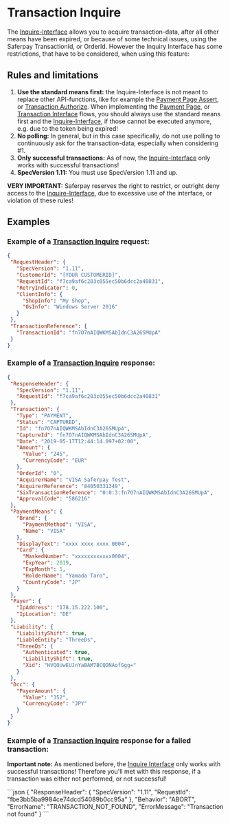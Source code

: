 # Transaction Inquire

The <a href="https://saferpay.github.io/jsonapi/#Payment_v1_Transaction_Inquire">Inquire-Interface</a> allows you to acquire transaction-data, after all other means have been expired, or because of some technical issues, using the Saferpay TransactionId, or OrderId.
However the Inquiry Interface has some restrictions, that have to be considered, when using this feature:

## <a name="inquire-rules"></a> Rules and limitations
1. **Use the standard means first:** the Inquire-Interface is not meant to replace other API-functions, like for example the <a href="https://saferpay.github.io/jsonapi/#Payment_v1_PaymentPage_Assert">Payment Page Assert</a>, or <a href="https://saferpay.github.io/jsonapi/#Payment_v1_Transaction_Authorize">Transaction Authorize</a>. When implementing the <a href="Integration_PP.html">Payment Page</a>, or <a href="Integration_trx.html">Transaction Interface</a> flows, you should always use the standard means first and the <a href="https://saferpay.github.io/jsonapi/#Payment_v1_Transaction_Inquire">Inquire-Interface</a>, if those cannot be executed anymore, e.g. due to the token being expired!
2. **No polling:** In general, but in this case specifically, do not use polling to continuously ask for the transaction-data, especially when considering #1.
3. **Only successful transactions:** As of now, the <a href="https://saferpay.github.io/jsonapi/#Payment_v1_Transaction_Inquire">Inquire-Interface</a> only works with successful transactions!
4. **SpecVersion 1.11:** You must use SpecVersion 1.11 and up.

<div class="danger">
  <p><strong>VERY IMPORTANT:</strong> Saferpay reserves the right to restrict, or outright deny access to the <a href="https://saferpay.github.io/jsonapi/#Payment_v1_Transaction_Inquire">Inquire-Interface</a>, due to excessive use of the interface, or violation of these rules!</p>
</div>

## <a name="inquire-examples"></a> Examples

### Example of a <a href="https://saferpay.github.io/jsonapi/#Payment_v1_Transaction_Inquire">Transaction Inquire</a> request:

 ```json 
 {
  "RequestHeader": {
    "SpecVersion": "1.11",
    "CustomerId": "[YOUR CUSTOMERID]",
    "RequestId": "f7ca9af6c203c055ec50b6dcc2a40831",
    "RetryIndicator": 0,
    "ClientInfo": {
      "ShopInfo": "My Shop",
      "OsInfo": "Windows Server 2016"
    }
  },
  "TransactionReference": {
    "TransactionId": "fn7O7nAIQWKMSAbIdnC3A26SMUpA"
  }
}
```

### Example of a <a href="https://saferpay.github.io/jsonapi/#Payment_v1_Transaction_Inquire">Transaction Inquire</a> response:
 ```json 
{
  "ResponseHeader": {
    "SpecVersion": "1.11",
    "RequestId": "f7ca9af6c203c055ec50b6dcc2a40831"
  },
  "Transaction": {
    "Type": "PAYMENT",
    "Status": "CAPTURED",
    "Id": "fn7O7nAIQWKMSAbIdnC3A26SMUpA",
    "CaptureId": "fn7O7nAIQWKMSAbIdnC3A26SMUpA",
    "Date": "2019-05-17T12:44:14.097+02:00",
    "Amount": {
      "Value": "245",
      "CurrencyCode": "EUR"
    },
    "OrderId": "0",
    "AcquirerName": "VISA Saferpay Test",
    "AcquirerReference": "84050331349",
    "SixTransactionReference": "0:0:3:fn7O7nAIQWKMSAbIdnC3A26SMUpA",
    "ApprovalCode": "586216"
  },
  "PaymentMeans": {
    "Brand": {
      "PaymentMethod": "VISA",
      "Name": "VISA"
    },
    "DisplayText": "xxxx xxxx xxxx 0004",
    "Card": {
      "MaskedNumber": "xxxxxxxxxxxx0004",
      "ExpYear": 2019,
      "ExpMonth": 5,
      "HolderName": "Yamada Taro",
      "CountryCode": "JP"
    }
  },
  "Payer": {
    "IpAddress": "178.15.222.100",
    "IpLocation": "DE"
  },
  "Liability": {
    "LiabilityShift": true,
    "LiableEntity": "ThreeDs",
    "ThreeDs": {
      "Authenticated": true,
      "LiabilityShift": true,
      "Xid": "HVQOUwEUJnYaBAM7BCQDNAofGgg="
    }
  },
  "Dcc": {
    "PayerAmount": {
      "Value": "352",
      "CurrencyCode": "JPY"
    }
  }
}
```
### Example of a <a href="https://saferpay.github.io/jsonapi/#Payment_v1_Transaction_Inquire">Transaction Inquire</a> response for a failed transaction:
<div class="danger">
  <p><strong>Important note:</strong> As mentioned before, the <a href="https://saferpay.github.io/jsonapi/#Payment_v1_Transaction_Inquire">Inquire Interface</a> only works with successful transactions! Therefore you'll met with this response, if a transaction was either not performed, or not successful!</p>
</div>
 ```json 
 {
  "ResponseHeader": {
    "SpecVersion": "1.11",
    "RequestId": "fbe3bb5ba9984ce74dcd54089b0cc95a"
  },
  "Behavior": "ABORT",
  "ErrorName": "TRANSACTION_NOT_FOUND",
  "ErrorMessage": "Transaction not found"
}
```
